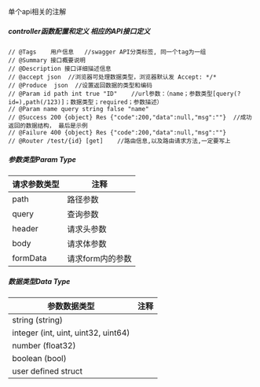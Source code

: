 

单个api相关的注解

##### controller函数配置和定义 相应的API接口定义

```
// @Tags    用户信息   //swagger API分类标签, 同一个tag为一组
// @Summary 接口概要说明
// @Description 接口详细描述信息
// @accept json  //浏览器可处理数据类型，浏览器默认发 Accept: */*
// @Produce  json  //设置返回数据的类型和编码
// @Param id path int true "ID"    //url参数：（name；参数类型[query(?id=),path(/123)]；数据类型；required；参数描述）
// @Param name query string false "name"
// @Success 200 {object} Res {"code":200,"data":null,"msg":""}  //成功返回的数据结构， 最后是示例
// @Failure 400 {object} Res {"code":200,"data":null,"msg":""}
// @Router /test/{id} [get]    //路由信息,以及路由请求方法,一定要写上
```



##### 参数类型Param Type

| 请求参数类型 | 注释             |
| ------------ | ---------------- |
| path         | 路径参数         |
| query        | 查询参数         |
| header       | 请求头参数       |
| body         | 请求体参数       |
| formData     | 请求form内的参数 |

##### 数据类型Data Type

| 参数数据类型                        | 注释 |
| ----------------------------------- | ---- |
| string (string)                     |      |
| integer (int, uint, uint32, uint64) |      |
| number (float32)                    |      |
| boolean (bool)                      |      |
| user defined struct                 |      |

